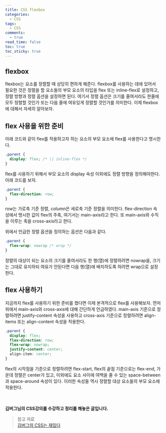 ```yaml
---
title: CSS flexbox
categories:
  - CSS
tags:
  - CSS
comments:
  - true
read_time: false
toc: true
toc_sticky: true
---
```



## flexbox

flexbox는 요소를 정렬할 때 상당히 편하게 해준다. flexbox를 사용하는 데에 있어서 필요한 것은 정렬을 할 요소들의 부모 요소의 타입을 flex 또는 inline-flex로 설정하고, 정렬 방향과 정렬 옵션을 설정하면 된다. 여기서 정렬 옵션은 크기를 줄여서라도 한줄에 모두 정렬할 것인가 또는 다음 줄에 여유있게 정렬할 것인가를 의미한다. 이제 flexbox에 대해서 자세히 알아보자.


## flex 사용을 위한 준비

아래 코드와 같이 flex를 적용하고자 하는 요소의 부모 요소에 flex를 사용한다고 명시한다.

```css
.parent {
  display: flex; /* || inline-flex */
}
```

flex를 사용하기 위해서 부모 요소의 display 속성 이외에도 정렬 방향을 정의해야한다. 아래 코드를 보자.

```css
.parent {
  flex-direction: row;
}
```

row는 가로축 기준 정렬, column은 세로축 기준 정렬을 의미한다. flex-direction 속성에서 명시한 값이 flex의 주축, 여기서는 main-axis라고 한다. 또 main-axis와 수직을 이루는 축을 cross-axis라고 한다.

위에서 언급한 정렬 옵션을 정의하는 옵션은 다음과 같다.

```css
.parent {
  flex-wrap: nowrap /* wrap */
}
```

정렬의 대상이 되는 요소의 크기를 줄여서라도 한 행(열)에 정렬하려면 nowrap을, 크기는 그대로 유지하되 여유가 안된다면 다음 행(열)에 배치하도록 하려면 wrap으로 설정한다.


## flex 사용하기

지금까지 flex를 사용하기 위한 준비를 했다면 이제 본격적으로 flex를 사용해보자. 먼저 위에서 main-axis와 cross-axis에 대해 간단하게 언급하였다. main-axis 기준으로 정렬하려면 justify-content 속성을 사용하고 cross-axis 기준으로 정렬하려면 align-items 또는 align-content 속성을 적용한다. 

```css
.parent {
  display: flex;
  flex-direction: row;
  flex-wrap: nowrap;
  justify-content: center;
  align-item: center;
}
```

flex의 시작점을 기준으로 정렬하려면 flex-start, flex의 끝점 기준으로는 flex-end, 가운데 정렬은 center가 있고, 이외에도 요소 사이에 여백을 줄 수 있는 space-between과 space-around 속성이 있다. 이러한 속성들 역시 정렬할 대상 요소들의 부모 요소에 적용한다.



<br><br>
**김버그님의 CSS강의를 수강하고 정리를 해놓은 글입니다.**
>참고 자료<br>
>[김버그의 CSS는 재밌다](https://edu.goorm.io/learn/lecture/17829/%EA%B9%80%EB%B2%84%EA%B7%B8%EC%9D%98-css%EB%8A%94-%EC%9E%AC%EB%B0%8C%EB%8B%A4-%EA%B8%B0%EC%B4%88%EB%B6%80%ED%84%B0-%EC%8B%A4%EB%AC%B4-%EB%A0%88%EB%B2%A8%EA%B9%8C%EC%A7%80)